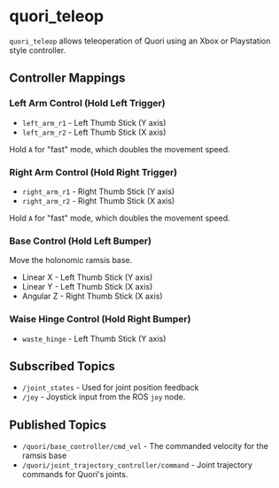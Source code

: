 # quori_teleop

`quori_teleop` allows teleoperation of Quori using an Xbox or Playstation style controller.

## Controller Mappings

### Left Arm Control (Hold Left Trigger)

- `left_arm_r1` - Left Thumb Stick (Y axis)
- `left_arm_r2` - Left Thumb Stick (X axis)

Hold `A` for "fast" mode, which doubles the movement speed.

### Right Arm Control (Hold Right Trigger)

- `right_arm_r1` - Right Thumb Stick (Y axis)
- `right_arm_r2` - Right Thumb Stick (X axis)

Hold `A` for "fast" mode, which doubles the movement speed.

### Base Control (Hold Left Bumper)

Move the holonomic ramsis base.

- Linear X - Left Thumb Stick (Y axis)
- Linear Y - Left Thumb Stick (X axis)
- Angular Z - Right Thumb Stick (X axis)

### Waise Hinge Control (Hold Right Bumper)

- `waste_hinge` - Left Thumb Stick (Y axis)

## Subscribed Topics

- `/joint_states` - Used for joint position feedback
- `/joy` - Joystick input from the ROS `joy` node.

## Published Topics

- `/quori/base_controller/cmd_vel` - The commanded velocity for the ramsis base
- `/quori/joint_trajectory_controller/command` - Joint trajectory commands for Quori's joints.
